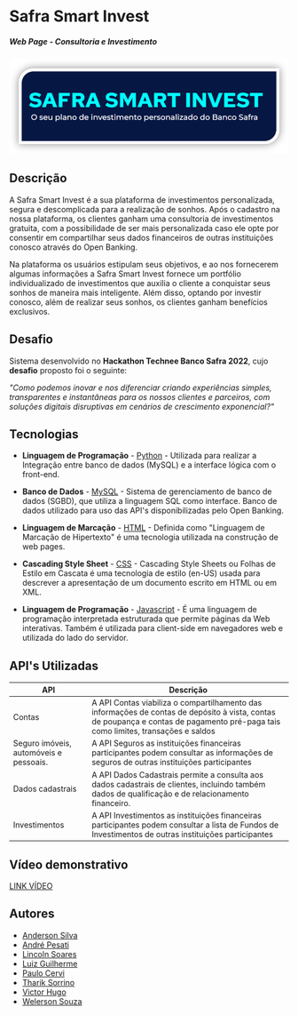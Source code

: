 # Safra Smart Invest
##### _Web Page - Consultoria e Investimento_

[<img width="1000px" src="https://github.com/Pesati/Hackathon/blob/main/assets-images/safra_smart_invest.png" />](https://www.safra.com.br/)

## Descrição

A Safra Smart Invest é a sua plataforma de investimentos personalizada, segura e descomplicada para a realização de sonhos. Após o cadastro na nossa plataforma, os clientes ganham uma consultoria de investimentos gratuita, com a possibilidade de ser mais personalizada caso ele opte por consentir em compartilhar seus dados financeiros de outras instituições conosco através do Open Banking. 

Na plataforma os usuários estipulam seus objetivos, e ao nos fornecerem algumas informações a Safra Smart Invest fornece um portfólio individualizado de investimentos que auxilia o cliente a conquistar seus sonhos de maneira mais inteligente. Além disso, optando por investir conosco, além de realizar seus sonhos, os clientes ganham benefícios exclusivos.

## Desafio

Sistema desenvolvido no **Hackathon Technee Banco Safra 2022**, cujo **desafio** proposto foi o seguinte:

*"Como podemos inovar e nos diferenciar criando experiências simples, transparentes e instantâneas para os nossos clientes e parceiros, com soluções digitais disruptivas em cenários de crescimento exponencial?"*

## Tecnologias
- **Linguagem de Programação** - [Python](https://www.python.org/) - Utilizada para realizar a Integração entre banco de dados (MySQL) e a interface lógica com o front-end.
 
- **Banco de Dados** - [MySQL](https://www.mysql.com/) - Sistema de gerenciamento de banco de dados (SGBD), que utiliza a linguagem SQL como interface. Banco de dados utilizado para uso das API's disponibilizadas pelo Open Banking.

- **Linguagem de Marcação** - [HTML](https://www.w3schools.com/html/) - Definida como "Linguagem de Marcação de Hipertexto" é uma tecnologia utilizada na construção de web pages. 

- **Cascading Style Sheet** - [CSS](https://www.w3schools.com/html/) - Cascading Style Sheets ou Folhas de Estilo em Cascata é uma tecnologia de estilo (en-US) usada para descrever a apresentação de um documento escrito em HTML ou em XML.

- **Linguagem de Programação** - [Javascript](https://www.javascript.com/) - É uma linguagem de programação interpretada estruturada que permite páginas da Web interativas. Também é utilizada para client-side em navegadores web e utilizada do lado do servidor.

## API's Utilizadas
| API   | Descrição      |
|-------------|-------------|
| Contas | A API Contas viabiliza o compartilhamento das informações de contas de depósito à vista, contas de poupança e contas de pagamento pré-paga tais como limites, transações e saldos|
| Seguro imóveis, automóveis e pessoais. | A API Seguros as instituições financeiras participantes podem consultar as informações de seguros de outras instituições participantes |
| Dados cadastrais | A API Dados Cadastrais permite a consulta aos dados cadastrais de clientes, incluindo também dados de qualificação e de relacionamento financeiro.|
| Investimentos | A API Investimentos as instituições financeiras participantes podem consultar a lista de Fundos de Investimentos de outras instituições participantes |

## Vídeo demonstrativo
[LINK VÍDEO](youtube.com/)

## Autores 

- [Anderson Silva](https://www.linkedin.com/in/anderson-lima-34945a110/)
- [André Pesati](https://www.linkedin.com/in/andrepesati/)
- [Lincoln Soares](https://www.linkedin.com/in/lincoln-soares-jesus/)
- [Luiz Guilherme](https://www.linkedin.com/in/lguilhermepereira/)
- [Paulo Cervi](https://www.linkedin.com/in/paulo-henrique-vidal-cervi-07b3a8194/)
- [Tharik Sorrino](https://www.linkedin.com/in/tharik-jose-sorrino-dos-reis-b83a04127/)
- [Victor Hugo](https://www.linkedin.com/in/victor-hugo-danelichen-1643a6203/)
- [Welerson Souza](https://www.linkedin.com/in/welerson-santos-souza/)

